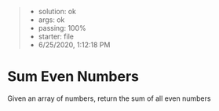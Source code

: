 <!-- BEGIN REPORT -->
> - solution: ok 
> - args: ok 
> - passing: 100% 
> - starter: file 
> - 6/25/2020, 1:12:18 PM
<!-- END REPORT -->

# Sum Even Numbers

Given an array of numbers, return the sum of all even numbers
